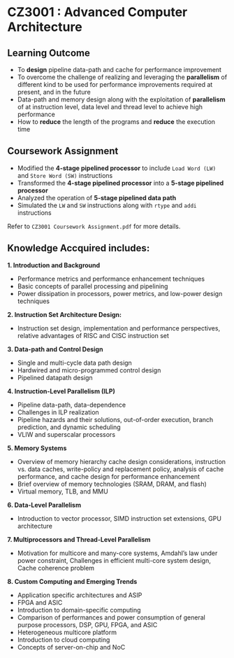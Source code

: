 # CZ3001 : Advanced Computer Architecture

## Learning Outcome
* To **design** pipeline data-path and cache for performance improvement
* To overcome the challenge of realizing and leveraging the **parallelism** of different kind to be used for performance improvements required at present, and in the future
* Data-path and memory design along with the exploitation of **parallelism** of at instruction level, data level and thread level to achieve high performance
* How to **reduce** the length of the programs and **reduce** the execution time

## Coursework Assignment
- Modified the **4-stage pipelined processor** to include ``Load Word (LW)`` and ``Store Word (SW)`` instructions
- Transformed the **4-stage pipelined processor** into a **5-stage pipelined processor**
- Analyzed the operation of **5-stage pipelined data path** 
- Simulated the ``LW`` and ``SW`` instructions along with ``rtype`` and ``addi`` instructions 

Refer to `CZ3001 Coursework Assignment.pdf` for more details.

## Knowledge Accquired includes: 

**1. Introduction and Background**
- Performance metrics and performance enhancement
techniques
- Basic concepts of parallel processing and pipelining
- Power dissipation in processors, power metrics, and low-power design techniques

**2. Instruction Set Architecture Design:**
- Instruction set design, implementation and performance perspectives, relative advantages of RISC and CISC instruction set

**3. Data-path and Control Design**
- Single and multi-cycle data path design
- Hardwired and micro-programmed control design
- Pipelined datapath design

**4. Instruction-Level Parallelism (ILP)**
- Pipeline data-path, data-dependence
- Challenges in ILP realization
- Pipeline hazards and their solutions, out-of-order execution, branch prediction, and dynamic scheduling
- VLIW and superscalar processors

**5. Memory Systems**
- Overview of memory hierarchy cache design considerations, instruction vs. data caches, write-policy and replacement policy, analysis of cache performance, and cache design for performance enhancement
- Brief overview of memory technologies (SRAM, DRAM, and flash) 
- Virtual memory, TLB, and MMU

**6. Data-Level Parallelism**
- Introduction to vector processor, SIMD instruction set extensions, GPU architecture

**7. Multiprocessors and Thread-Level Parallelism**
- Motivation for multicore and many-core systems, Amdahl’s law under power constraint, Challenges in efficient multi-core system design, Cache coherence problem

**8. Custom Computing and Emerging Trends**
- Application specific architectures and ASIP
- FPGA and ASIC
- Introduction to domain-specific computing
- Comparison of performances and power consumption of general purpose processors, DSP, GPU, FPGA, and ASIC
- Heterogeneous multicore platform
- Introduction to cloud computing
- Concepts of server-on-chip and NoC
